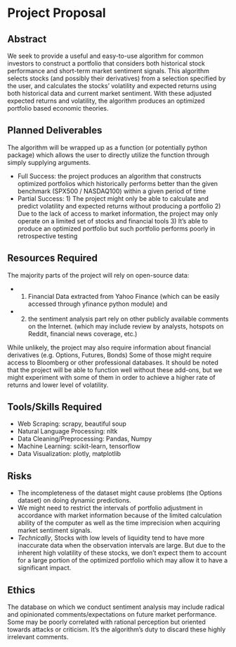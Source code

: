 # Project Proposal


## Abstract

We seek to provide a useful and easy-to-use algorithm for common investors to construct a portfolio that considers both historical stock performance and short-term market sentiment signals. This algorithm selects stocks (and possibly their derivatives) from a selection specified by the user, and calculates the stocks’ volatility and expected returns using both historical data and current market sentiment. With these adjusted expected returns and volatility, the algorithm produces an optimized portfolio based economic theories.
 
## Planned Deliverables

The algorithm will be wrapped up as a function (or potentially python package) which allows the user to directly utilize the function through simply supplying arguments. 

- Full Success: the project produces an algorithm that constructs optimized portfolios which historically performs better than the given benchmark (SPX500 / NASDAQ100) within a given period of time
- Partial Success: 1) The project might only be able to calculate and predict volatility and expected returns without producing a portfolio 2) Due to the lack of access to market information, the project may only operate on a limited set of stocks and financial tools 3) It’s able to produce an optimized portfolio but such portfolio performs poorly in retrospective testing

## Resources Required
 
The majority parts of the project will rely on open-source data:
 
- 1) Financial Data extracted from Yahoo Finance (which can be easily accessed through yfinance python module) and 
- 2) the sentiment analysis part rely on other publicly available comments on the Internet. (which may include review by analysts, hotspots on Reddit, financial news coverage, etc.) 
 
While unlikely, the project may also require information about financial derivatives (e.g. Options, Futures, Bonds) Some of those might require access to Bloomberg or other professional databases. It should be noted that the project will be able to function well without these add-ons, but we might experiment with some of them in order to achieve a higher rate of returns and lower level of volatility.

## Tools/Skills Required
 
- Web Scraping: scrapy, beautiful soup
- Natural Language Processing: nltk
- Data Cleaning/Preprocessing: Pandas, Numpy
- Machine Learning: scikit-learn, tensorflow
- Data Visualization: plotly, matplotlib

## Risks
 
- The incompleteness of the dataset might cause problems (the Options dataset) on doing dynamic predictions.
- We might need to restrict the intervals of portfolio adjustment in accordance with market information because of the limited calculation ability of the computer as well as the time imprecision when acquiring market sentiment signals.
- *Technically*, Stocks with low levels of liquidity tend to have more inaccurate data when the observation intervals are large. But due to the inherent high volatility of these stocks, we don’t expect them to account for a large portion of the optimized portfolio which may allow it to have a significant impact.

## Ethics
 
The database on which we conduct sentiment analysis may include radical and opinionated comments/expectations on future market performance. Some may be poorly correlated with rational perception but oriented towards attacks or criticism. It’s the algorithm’s duty to discard these highly irrelevant comments.
